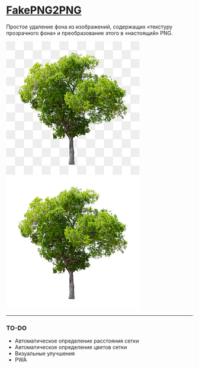 # [FakePNG2PNG](https://dellyare.github.io/fakepngtopng/)

Простое удаление фона из изображений, содержащих «текстуру прозрачного фона» и преобразование этого в «настоящий» PNG.

![Дерево с фоном](/images/tree.jpg) ![Дерево без фона](/images/tree.png)


---


### TO-DO
- Автоматическое определение расстояния сетки
- Автоматическое определение цветов сетки
- Визуальные улучшения
- PWA
